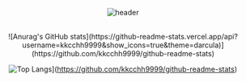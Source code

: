 <div align="center">
  
  ![header](https://capsule-render.vercel.app/api?type=waving&color=timeAuto&height=150&section=header&text=Cheolhyeon's%20GitHub&fontSize=60)

  <br>
  ![Anurag's GitHub stats](https://github-readme-stats.vercel.app/api?username=kkcchh9999&show_icons=true&theme=darcula)](https://github.com/kkcchh9999/github-readme-stats) 

  <br>  
  
  ![Top Langs](https://github-readme-stats.vercel.app/api/top-langs/?username=kkcchh9999&show_icons=true&theme=darcula)](https://github.com/kkcchh9999/github-readme-stats)

</div>


<!--
**kkcchh9999/kkcchh9999** is a ✨ _special_ ✨ repository because its `README.md` (this file) appears on your GitHub profile.

Here are some ideas to get you started:

- 🔭 I’m currently working on ...
- 🌱 I’m currently learning ...
- 👯 I’m looking to collaborate on ...
- 🤔 I’m looking for help with ...
- 💬 Ask me about ...
- 📫 How to reach me: ...
- 😄 Pronouns: ...
- ⚡ Fun fact: ...
-->
